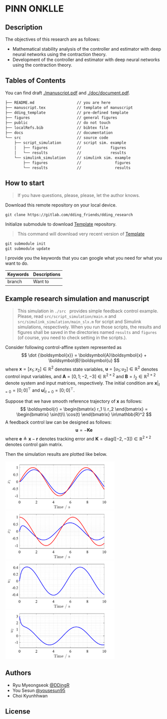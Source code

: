 # PINN ONKLLE
## Description
 
The objectives of this research are as follows:
- Mathematical stability analysis of the controller and estimator with deep neural networks using the contraction theory.
- Development of the controller and estimator with deep neural networks using the contraction theory.

## Tables of Contents

You can find draft [./manuscript.pdf](./manuscript.pdf) and [./doc/document.pdf](./doc/main.pdf).

```
├── README.md                   // you are here
├── manuscript.tex              // template of manuscript
├── dding_template              // pre-defined template
├── figures                     // general figures
├── public                      // do not touch
├── localRefs.bib               // bibtex file
├── docs                        // documentation
└── src                         // source code
    ├── script_simulation       // script sim. example
    │   ├── figures             //             figures
    │   └── results             //             results
    └── simulink_simulation     // simulink sim. example
        ├── figures             //               figures
        └── results             //               results
```

## How to start

> If you have questions, please, please, let the author knows.

Download this remote repository on your local device.
```
git clone https://gitlab.com/dding_friends/dding_research
```
Initialize submodule to download [Template](https://gitlab.com/dding_friends/dding_template) repository.
> This command will download very recent version of [Template](https://gitlab.com/dding_friends/dding_template)
```
git submodule init
git submodule update
```

I provide you the keywords that you can google what you need for what you want to do.

| Keywords 	    | Descriptions 	|
|---------	    |--------------	|
| branch       	| Want to      	|

<!-- 
Talbe generator
https://www.tablesgenerator.com/markdown_tables
https://insight.infograb.net/blog/2025/01/22/gitlab-wiki/
-->

## Example research simulation and manuscript

> This simulation in `./src ` provides simple feedback control example.
> Please, read `src/script_simulation/main.m` and `src/simulink_simulation/main_slx.m` for script and Simulink simulations, respectively.
> When you run those scripts, the results and figures shall be saved in the directories named `results` and `figures` (of course, you need to check setting in the scripts.).

Consider following control-affine system represented as
$$
    \dot {\boldsymbol{x}} = \boldsymbol{A}\boldsymbol{x} + \boldsymbol{B}\boldsymbol{u}
$$
where $\boldsymbol{x}=[x_1;x_2]\in\mathbb{R}^2$ denotes state variables, $\boldsymbol{u}=[u_1;u_2]\in\mathbb{R}^2$ denotes control input variables, and $\boldsymbol{A}=[0,1;-2,-3]\in\mathbb{R}^{2\times2}$ and $\boldsymbol{B}=I_2\in\mathbb{R}^{2\times2}$ denote system and input matrices, respectively.
The initial condition are $\boldsymbol x\vert_{t=0} = [0;0]^\top$ and $\boldsymbol u\vert_{t=0} = [0;0]^\top$.

Suppose that we have smooth reference trajectory of $\boldsymbol{x}$ as follows:
$$
    \boldsymbol{r} 
    = 
    \begin{bmatrix}
        r_1 \\
        r_2
    \end{bmatrix}
    =
    \begin{bmatrix}
        \sin(t)\\
        \cos(t)
    \end{bmatrix}
    \in\mathbb{R}^2
$$
A feedback control law can be designed as follows:
$$
    \boldsymbol{u} = -\boldsymbol{K}\boldsymbol{e}
$$
where $\boldsymbol{e}\triangleq \boldsymbol{x}-\boldsymbol{r}$ denotes tracking error and $\boldsymbol{K}=\text{diag}([-2,-3])\in\mathbb{R}^{2\times 2}$ denotes control gain matrix.

Then the simulation results are plotted like below.

<img src="src/script_simulation/figures/9-Feb-2025_22-32-23/Fig1.png" width="350">
<img src="src/script_simulation/figures/9-Feb-2025_22-32-23/Fig2.png" width="350">
<img src="src/script_simulation/figures/9-Feb-2025_22-32-23/Fig3.png" width="350">
<img src="src/script_simulation/figures/9-Feb-2025_22-32-23/Fig4.png" width="350">

## Authors

- Ryu Myeongseok [@DDingR](https://gitlab.com/DDingR)
- You Sesun [@yousesun95](https://gitlab.com/yousesun95)
- Choi Kyunhhwan 

## License


